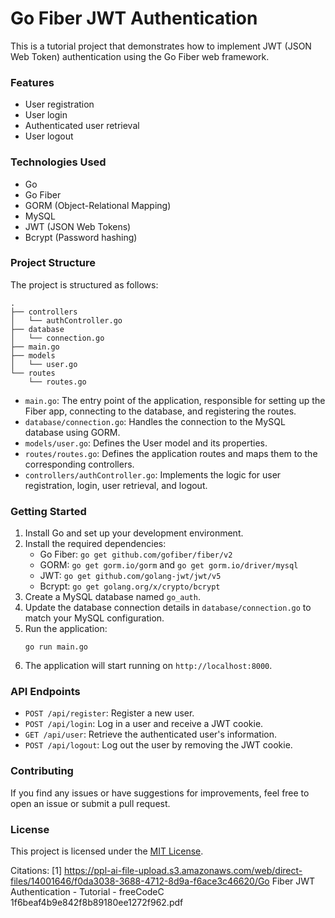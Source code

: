 # Go Fiber JWT Authentication

This is a tutorial project that demonstrates how to implement JWT (JSON Web Token) authentication using the Go Fiber web framework.

### Features

- User registration
- User login
- Authenticated user retrieval
- User logout

### Technologies Used

- Go
- Go Fiber
- GORM (Object-Relational Mapping)
- MySQL
- JWT (JSON Web Tokens)
- Bcrypt (Password hashing)

### Project Structure

The project is structured as follows:

```
.
├── controllers
│   └── authController.go
├── database
│   └── connection.go
├── main.go
├── models
│   └── user.go
└── routes
    └── routes.go
```

- `main.go`: The entry point of the application, responsible for setting up the Fiber app, connecting to the database, and registering the routes.
- `database/connection.go`: Handles the connection to the MySQL database using GORM.
- `models/user.go`: Defines the User model and its properties.
- `routes/routes.go`: Defines the application routes and maps them to the corresponding controllers.
- `controllers/authController.go`: Implements the logic for user registration, login, user retrieval, and logout.

### Getting Started

1. Install Go and set up your development environment.
2. Install the required dependencies:
   - Go Fiber: `go get github.com/gofiber/fiber/v2`
   - GORM: `go get gorm.io/gorm` and `go get gorm.io/driver/mysql`
   - JWT: `go get github.com/golang-jwt/jwt/v5`
   - Bcrypt: `go get golang.org/x/crypto/bcrypt`
3. Create a MySQL database named `go_auth`.
4. Update the database connection details in `database/connection.go` to match your MySQL configuration.
5. Run the application:
   ```
   go run main.go
   ```
6. The application will start running on `http://localhost:8000`.

### API Endpoints

- `POST /api/register`: Register a new user.
- `POST /api/login`: Log in a user and receive a JWT cookie.
- `GET /api/user`: Retrieve the authenticated user's information.
- `POST /api/logout`: Log out the user by removing the JWT cookie.

### Contributing

If you find any issues or have suggestions for improvements, feel free to open an issue or submit a pull request.

### License

This project is licensed under the [MIT License](LICENSE).

Citations:
[1] https://ppl-ai-file-upload.s3.amazonaws.com/web/direct-files/14001646/f0da3038-3688-4712-8d9a-f6ace3c46620/Go Fiber JWT Authentication - Tutorial - freeCodeC 1f6beaf4b9e842f8b89180ee1272f962.pdf
